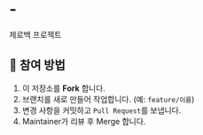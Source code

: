 # -
제로백 프로젝트

## 👥 참여 방법
1. 이 저장소를 **Fork** 합니다.
2. 브랜치를 새로 만들어 작업합니다. (예: `feature/이름`)
3. 변경 사항을 커밋하고 `Pull Request`를 보냅니다.
4. Maintainer가 리뷰 후 Merge 합니다.
